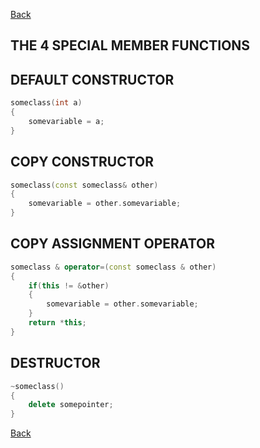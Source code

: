 [Back](README.md)

THE 4 SPECIAL MEMBER FUNCTIONS
-------------------------------------------------------

## DEFAULT CONSTRUCTOR
```c++
someclass(int a)
{
    somevariable = a;
}
```

## COPY CONSTRUCTOR
```c++
someclass(const someclass& other)
{
    somevariable = other.somevariable;
}
```

## COPY ASSIGNMENT OPERATOR
```c++
someclass & operator=(const someclass & other)
{
    if(this != &other)
    {
        somevariable = other.somevariable;
    }
    return *this;
}
```

## DESTRUCTOR
```c++
~someclass()
{
    delete somepointer;
}
```

[Back](README.md)